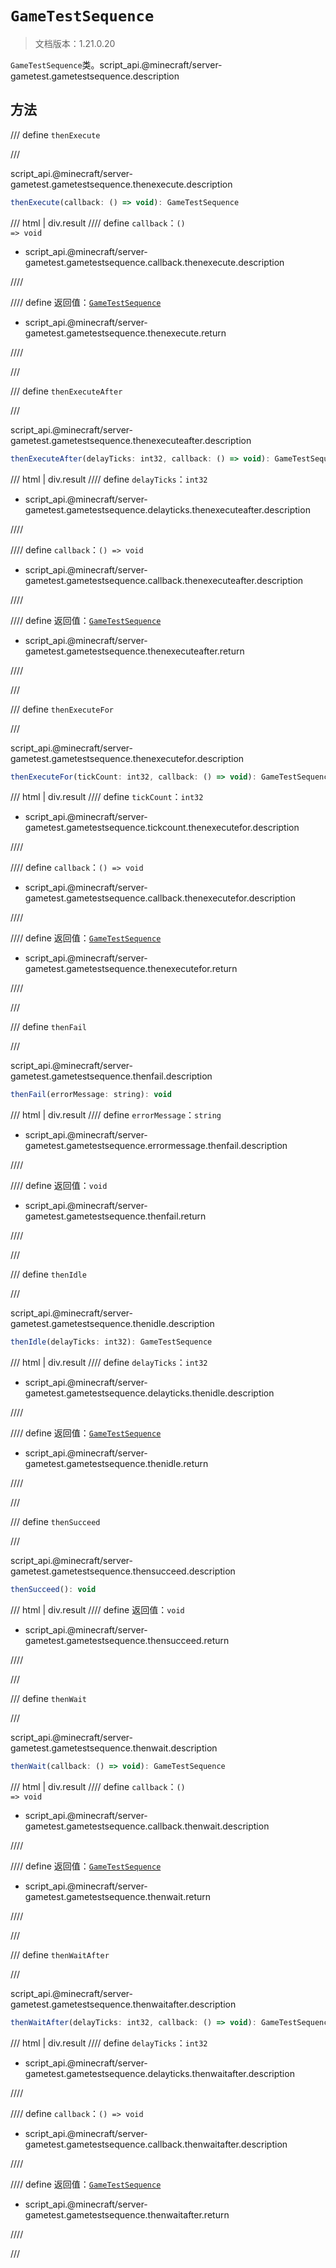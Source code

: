 # `GameTestSequence`

> 文档版本：1.21.0.20

`GameTestSequence`类。script_api.@minecraft/server-gametest.gametestsequence.description

## 方法

/// define
`thenExecute`


///

script_api.@minecraft/server-gametest.gametestsequence.thenexecute.description

```js
thenExecute(callback: () => void): GameTestSequence
```

/// html | div.result
//// define
`callback`：<code>() =&gt; void</code>

- script_api.@minecraft/server-gametest.gametestsequence.callback.thenexecute.description


////

//// define
返回值：[`GameTestSequence`](./gametestsequence.md)

- script_api.@minecraft/server-gametest.gametestsequence.thenexecute.return


////

///


/// define
`thenExecuteAfter`


///

script_api.@minecraft/server-gametest.gametestsequence.thenexecuteafter.description

```js
thenExecuteAfter(delayTicks: int32, callback: () => void): GameTestSequence
```

/// html | div.result
//// define
`delayTicks`：`int32`

- script_api.@minecraft/server-gametest.gametestsequence.delayticks.thenexecuteafter.description


////

//// define
`callback`：<code>() =&gt; void</code>

- script_api.@minecraft/server-gametest.gametestsequence.callback.thenexecuteafter.description


////

//// define
返回值：[`GameTestSequence`](./gametestsequence.md)

- script_api.@minecraft/server-gametest.gametestsequence.thenexecuteafter.return


////

///


/// define
`thenExecuteFor`


///

script_api.@minecraft/server-gametest.gametestsequence.thenexecutefor.description

```js
thenExecuteFor(tickCount: int32, callback: () => void): GameTestSequence
```

/// html | div.result
//// define
`tickCount`：`int32`

- script_api.@minecraft/server-gametest.gametestsequence.tickcount.thenexecutefor.description


////

//// define
`callback`：<code>() =&gt; void</code>

- script_api.@minecraft/server-gametest.gametestsequence.callback.thenexecutefor.description


////

//// define
返回值：[`GameTestSequence`](./gametestsequence.md)

- script_api.@minecraft/server-gametest.gametestsequence.thenexecutefor.return


////

///


/// define
`thenFail`


///

script_api.@minecraft/server-gametest.gametestsequence.thenfail.description

```js
thenFail(errorMessage: string): void
```

/// html | div.result
//// define
`errorMessage`：`string`

- script_api.@minecraft/server-gametest.gametestsequence.errormessage.thenfail.description


////

//// define
返回值：`void`

- script_api.@minecraft/server-gametest.gametestsequence.thenfail.return


////

///


/// define
`thenIdle`


///

script_api.@minecraft/server-gametest.gametestsequence.thenidle.description

```js
thenIdle(delayTicks: int32): GameTestSequence
```

/// html | div.result
//// define
`delayTicks`：`int32`

- script_api.@minecraft/server-gametest.gametestsequence.delayticks.thenidle.description


////

//// define
返回值：[`GameTestSequence`](./gametestsequence.md)

- script_api.@minecraft/server-gametest.gametestsequence.thenidle.return


////

///


/// define
`thenSucceed`


///

script_api.@minecraft/server-gametest.gametestsequence.thensucceed.description

```js
thenSucceed(): void
```

/// html | div.result
//// define
返回值：`void`

- script_api.@minecraft/server-gametest.gametestsequence.thensucceed.return


////

///


/// define
`thenWait`


///

script_api.@minecraft/server-gametest.gametestsequence.thenwait.description

```js
thenWait(callback: () => void): GameTestSequence
```

/// html | div.result
//// define
`callback`：<code>() =&gt; void</code>

- script_api.@minecraft/server-gametest.gametestsequence.callback.thenwait.description


////

//// define
返回值：[`GameTestSequence`](./gametestsequence.md)

- script_api.@minecraft/server-gametest.gametestsequence.thenwait.return


////

///


/// define
`thenWaitAfter`


///

script_api.@minecraft/server-gametest.gametestsequence.thenwaitafter.description

```js
thenWaitAfter(delayTicks: int32, callback: () => void): GameTestSequence
```

/// html | div.result
//// define
`delayTicks`：`int32`

- script_api.@minecraft/server-gametest.gametestsequence.delayticks.thenwaitafter.description


////

//// define
`callback`：<code>() =&gt; void</code>

- script_api.@minecraft/server-gametest.gametestsequence.callback.thenwaitafter.description


////

//// define
返回值：[`GameTestSequence`](./gametestsequence.md)

- script_api.@minecraft/server-gametest.gametestsequence.thenwaitafter.return


////

///

